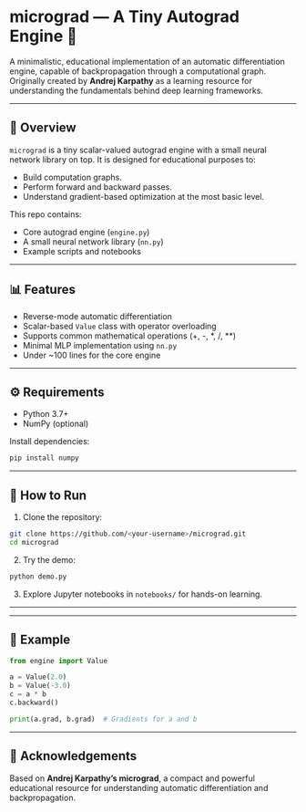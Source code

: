 # micrograd — A Tiny Autograd Engine 🧮

A minimalistic, educational implementation of an automatic differentiation engine, capable of backpropagation through a computational graph. Originally created by **Andrej Karpathy** as a learning resource for understanding the fundamentals behind deep learning frameworks.

---

## 🔎 Overview

`micrograd` is a tiny scalar-valued autograd engine with a small neural network library on top. It is designed for educational purposes to:

* Build computation graphs.
* Perform forward and backward passes.
* Understand gradient-based optimization at the most basic level.

This repo contains:

* Core autograd engine (`engine.py`)
* A small neural network library (`nn.py`)
* Example scripts and notebooks

---

## 📊 Features

* Reverse-mode automatic differentiation
* Scalar-based `Value` class with operator overloading
* Supports common mathematical operations (+, -, \*, /, \*\*)
* Minimal MLP implementation using `nn.py`
* Under \~100 lines for the core engine

---

## ⚙️ Requirements

* Python 3.7+
* NumPy (optional)

Install dependencies:

```bash
pip install numpy
```

---

## 🚀 How to Run

1. Clone the repository:

```bash
git clone https://github.com/<your-username>/micrograd.git
cd micrograd
```

2. Try the demo:

```bash
python demo.py
```

3. Explore Jupyter notebooks in `notebooks/` for hands-on learning.

---



---

## 🧪 Example

```python
from engine import Value

a = Value(2.0)
b = Value(-3.0)
c = a * b
c.backward()

print(a.grad, b.grad)  # Gradients for a and b
```

---


## 🙏 Acknowledgements

Based on **Andrej Karpathy’s micrograd**, a compact and powerful educational resource for understanding automatic differentiation and backpropagation.
